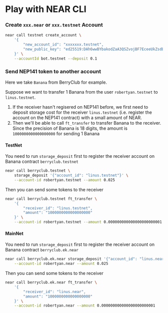 # Play with NEAR CLI


### Create `xxx.near` or `xxx.testnet` Account

```bash
near call testnet create_account \
    '{
        "new_account_id": "xxxxxxx.testnet", 
        "new_public_key": "ed25519:DAh6wwBYbakodZaA3QSZvojBF7EceeUkZsdELTEBRoYt"
    }' \
    --accountId bot.testnet --deposit 0.1
```

### Send NEP141 token to another account

Here we take `Banana` from BerryClub for example. 

Suppose we want to transfer 1 Banana from the user `robertyan.testnet` to `linus.testnet`. 
1. If the receiver hasn't regisered on NEP141 before, we first need to deposit storage cost for the receiver `linus.testnet` (i.e. register the account on the NEP141 contract) with a small amount of NEAR. 
2. Then we'll be able to call `ft_transfer` to transfer Banana to the receiver. Since the precision of Banana is 18 digits, the amount is `1000000000000000000` for sending 1 Banana

#### TestNet

You need to run `storage_deposit` first to register the receiver account on Banana contract `berryclub.testnet`

```bash
near call berryclub.testnet \
    storage_deposit '{"account_id": "linus.testnet"}' \
    --account-id robertyan.testnet --amount 0.025
```

Then you can send some tokens to the receiver

```bash
near call berryclub.testnet ft_transfer \
    '{
        "receiver_id": "linus.testnet", 
        "amount": "1000000000000000000"
    }' \
    --account-id robertyan.testnet --amount 0.000000000000000000000001
```

#### MainNet

You need to run `storage_deposit` first to register the receiver account on Banana contract `berryclub.ek.near`


```bash
near call berryclub.ek.near storage_deposit '{"account_id": "linus.near"}' \
    --account-id robertyan.near --amount 0.025
```

Then you can send some tokens to the receiver

```bash
near call berryclub.ek.near ft_transfer \
    '{
        "receiver_id": "linus.near", 
        "amount": "1000000000000000000"
    }' \
    --account-id robertyan.near --amount 0.000000000000000000000001
```
